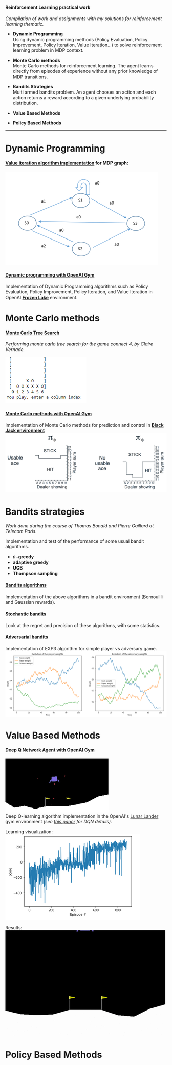 #### Reinforcement Learning practical work
*Compilation of work and assignments with my solutions for reinforcement learning thematic.*

* **Dynamic Programming**  
Using dynamic programming methods (Policy Evaluation, Policy Improvement, Policy Iteration, Value Iteration...) to solve reinforcement learning problem in MDP context.  
  
* **Monte Carlo methods**  
Monte Carlo methods for reinforcement learning. The agent learns directly from episodes of experience without any prior knowledge of MDP transitions.
  
* **Bandits Strategies**  
Multi armed bandits problem. An agent chooses an action and each action returns a reward according to a given underlying probability distribution.
  
* **Value Based Methods**  
  
* **Policy Based Methods**  
---  
# Dynamic Programming

#### [Value iteration algorithm implementation]() for MDP graph:
![](./value_iteration_algorithm/MDPgraph.PNG)

#### [Dynamic programming with OpenAI Gym](./openai_gym/dynamic_programming/Dynamic_Programming.ipynb)
Implementation of Dynamic Programming algorithms such as Policy Evaluation, Policy Improvement, Policy Iteration, and Value Iteration in OpenAI **[Frozen Lake](https://gym.openai.com/envs/FrozenLake-v0)** environment.

# Monte Carlo methods

#### [Monte Carlo Tree Search](./monte_carlo_tree_search/MCTS%20--%20Connect%204-Lab2-newLab.ipynb)
*Performing monte carlo tree search for the game connect 4, by Claire Vernade.*  
  
![](./monte_carlo_tree_search/Connect4.PNG)  
  
#### [Monte Carlo methods with OpenAI Gym](./openai_gym/monte-carlo-methods/Monte_Carlo.ipynb)
Implementation of Monte Carlo methods for prediction and control in **[Black Jack environment](https://github.com/openai/gym/blob/master/gym/envs/toy_text/blackjack.py)**
![](./openai_gym/monte-carlo-methods/images/optimal.png)

# Bandits strategies
*Work done during the course of Thomas Bonald and Pierre Gaillard at Telecom Paris.*

Implementation and test of the performance of some usual bandit algorithms.

* **𝜀 -greedy**
* **adaptive greedy**
* **UCB**
* **Thompson sampling**

#### [Bandits algorithms](./bandits_strategies/stochastic-bandits/bandits_algorithms.ipynb)
Implementation of the above algorithms in a bandit environment (Bernouilli and Gaussian rewards).

#### [Stochastic bandits](./bandits_strategies/stochastic-bandits/lab-stochastic-bandits.ipynb)
Look at the regret and precision of these algorithms, with some statistics.

#### [Adversarial bandits](./bandits_strategies/adversarial-bandits/Adversarial_bandits.ipynb)
Implementation of EXP3 algorithm for simple player vs adversary game.
![](./bandits_strategies/adversarial-bandits/rock_paper_scissors.PNG)

# Value Based Methods

#### [Deep Q Network Agent with OpenAI Gym](./openai_gym/deep-q-network)
![](./openai_gym/deep-q-network/images/lunar_lander_agent.PNG)  
Deep Q-learning algorithm implementation in the OpenAI's [Lunar Lander](https://gym.openai.com/envs/LunarLander-v2) gym environment *(see [this paper](https://web.stanford.edu/class/psych209/Readings/MnihEtAlHassibis15NatureControlDeepRL.pdf) for DQN details)*.  
  
Learning visualization:  
![](./openai_gym/deep-q-network/images/dqn_learning.PNG)  
  
Results:  
![](./openai_gym/deep-q-network/images/dqn_lunar_lander.gif)  

# Policy Based Methods
